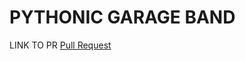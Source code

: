 # PYTHONIC GARAGE BAND
LINK TO PR
[Pull Request](https://github.com/feras98nawafleh/pythonic-garage-band/compare/main?expand=1)

